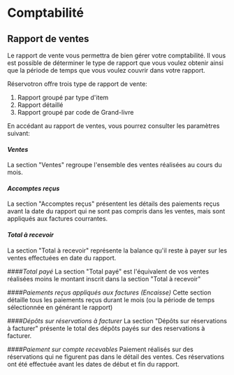
# Comptabilité



## Rapport de ventes

Le rapport de vente vous permettra de bien gérer votre comptabilité. Il vous est possible de déterminer le type de rapport que vous voulez obtenir ainsi que la période de temps que vous voulez couvrir dans votre rapport. 

Réservotron offre trois type de rapport de vente:
1. Rapport groupé par type d'item
2. Rapport détaillé
3. Rapport groupé par code de Grand-livre
 

En accédant au rapport de ventes, vous pourrez consulter les paramètres suivant:


#### *Ventes*
La section "Ventes" regroupe l'ensemble des ventes réalisées au cours du mois.

#### *Accomptes reçus*
La section "Accomptes reçus" présentent les détails des paiements reçus avant la date du rapport qui ne sont pas compris dans les ventes, mais sont appliqués aux factures courrantes.

#### *Total à recevoir*
La section "Total à recevoir" représente la balance qu'il reste à payer sur les ventes effectuées en date du rapport.

####*Total payé*
La section "Total payé" est l'équivalent de vos ventes réalisées moins le montant inscrit dans la section "Total à recevoir"



####*Paiements reçus appliqués aux factures (Encaisse)*
Cette section détaille tous les paiements reçus durant le mois (ou la période de temps sélectionnée en générant le rapport)

####*Dépôts sur réservations à facturer*
La section "Dépôts sur réservations à facturer" présente le total des dépôts payés sur des reservations à facturer.

####*Paiement sur compte recevables*
Paiement réalisés sur des réservations qui ne figurent pas dans le détail des ventes. Ces réservations ont été effectuée avant les dates de début et fin du rapport.
